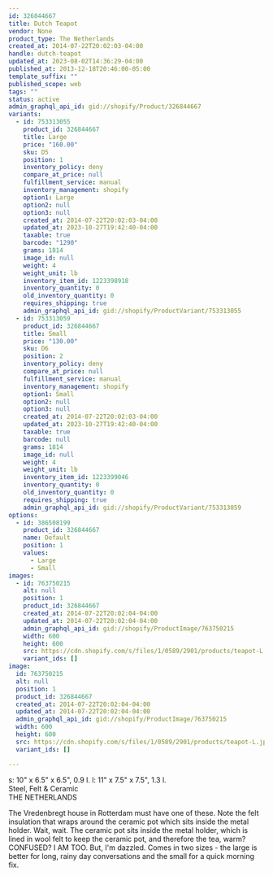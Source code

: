 ```yaml
---
id: 326844667
title: Dutch Teapot
vendor: None
product_type: The Netherlands
created_at: 2014-07-22T20:02:03-04:00
handle: dutch-teapot
updated_at: 2023-08-02T14:36:29-04:00
published_at: 2013-12-18T20:46:00-05:00
template_suffix: ""
published_scope: web
tags: ""
status: active
admin_graphql_api_id: gid://shopify/Product/326844667
variants:
  - id: 753313055
    product_id: 326844667
    title: Large
    price: "160.00"
    sku: D5
    position: 1
    inventory_policy: deny
    compare_at_price: null
    fulfillment_service: manual
    inventory_management: shopify
    option1: Large
    option2: null
    option3: null
    created_at: 2014-07-22T20:02:03-04:00
    updated_at: 2023-10-27T19:42:40-04:00
    taxable: true
    barcode: "1290"
    grams: 1814
    image_id: null
    weight: 4
    weight_unit: lb
    inventory_item_id: 1223398918
    inventory_quantity: 0
    old_inventory_quantity: 0
    requires_shipping: true
    admin_graphql_api_id: gid://shopify/ProductVariant/753313055
  - id: 753313059
    product_id: 326844667
    title: Small
    price: "130.00"
    sku: D6
    position: 2
    inventory_policy: deny
    compare_at_price: null
    fulfillment_service: manual
    inventory_management: shopify
    option1: Small
    option2: null
    option3: null
    created_at: 2014-07-22T20:02:03-04:00
    updated_at: 2023-10-27T19:42:40-04:00
    taxable: true
    barcode: null
    grams: 1814
    image_id: null
    weight: 4
    weight_unit: lb
    inventory_item_id: 1223399046
    inventory_quantity: 0
    old_inventory_quantity: 0
    requires_shipping: true
    admin_graphql_api_id: gid://shopify/ProductVariant/753313059
options:
  - id: 386508199
    product_id: 326844667
    name: Default
    position: 1
    values:
      - Large
      - Small
images:
  - id: 763750215
    alt: null
    position: 1
    product_id: 326844667
    created_at: 2014-07-22T20:02:04-04:00
    updated_at: 2014-07-22T20:02:04-04:00
    admin_graphql_api_id: gid://shopify/ProductImage/763750215
    width: 600
    height: 600
    src: https://cdn.shopify.com/s/files/1/0589/2901/products/teapot-L.jpeg?v=1406073724
    variant_ids: []
image:
  id: 763750215
  alt: null
  position: 1
  product_id: 326844667
  created_at: 2014-07-22T20:02:04-04:00
  updated_at: 2014-07-22T20:02:04-04:00
  admin_graphql_api_id: gid://shopify/ProductImage/763750215
  width: 600
  height: 600
  src: https://cdn.shopify.com/s/files/1/0589/2901/products/teapot-L.jpeg?v=1406073724
  variant_ids: []

---
```


s: 10" x 6.5" x 6.5", 0.9 l. l: 11" x 7.5" x 7.5", 1.3 l.   
Steel, Felt & Ceramic  
THE NETHERLANDS

The Vredenbregt house in Rotterdam must have one of these. Note the felt insulation that wraps around the ceramic pot which sits inside the metal holder. Wait, wait. The ceramic pot sits inside the metal holder, which is lined in wool felt to keep the ceramic pot, and therefore the tea, warm? CONFUSED? I AM TOO. But, I'm dazzled. Comes in two sizes \- the large is better for long, rainy day conversations and the small for a quick morning fix.
